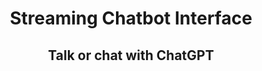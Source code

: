 
# <p style="text-align: center;">**Streaming Chatbot Interface**</p>

## <p style="text-align: center;">Talk or chat with ChatGPT</p>


